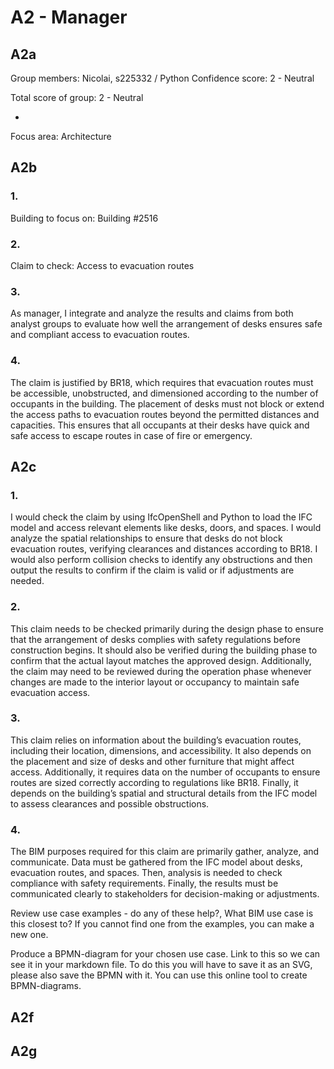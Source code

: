 # A2 - Manager

## A2a

Group members: 
Nicolai, s225332 / Python Confidence score: 2 - Neutral

Total score of group: 2 - Neutral

-

Focus area: Architecture

## A2b

### 1.

Building to focus on: Building #2516

### 2.

Claim to check: Access to evacuation routes 

### 3.

As manager, I integrate and analyze the results and claims from both analyst groups to evaluate how well the arrangement of desks ensures safe and compliant access to evacuation routes.

### 4.

The claim is justified by BR18, which requires that evacuation routes must be accessible, unobstructed, and dimensioned according to the number of occupants in the building. The placement of desks must not block or extend the access paths to evacuation routes beyond the permitted distances and capacities. This ensures that all occupants at their desks have quick and safe access to escape routes in case of fire or emergency.

## A2c

### 1.
I would check the claim by using IfcOpenShell and Python to load the IFC model and access relevant elements like desks, doors, and spaces. I would analyze the spatial relationships to ensure that desks do not block evacuation routes, verifying clearances and distances according to BR18. I would also perform collision checks to identify any obstructions and then output the results to confirm if the claim is valid or if adjustments are needed.

### 2.
This claim needs to be checked primarily during the design phase to ensure that the arrangement of desks complies with safety regulations before construction begins. It should also be verified during the building phase to confirm that the actual layout matches the approved design. Additionally, the claim may need to be reviewed during the operation phase whenever changes are made to the interior layout or occupancy to maintain safe evacuation access.

### 3.
This claim relies on information about the building’s evacuation routes, including their location, dimensions, and accessibility. It also depends on the placement and size of desks and other furniture that might affect access. Additionally, it requires data on the number of occupants to ensure routes are sized correctly according to regulations like BR18. Finally, it depends on the building’s spatial and structural details from the IFC model to assess clearances and possible obstructions.

### 4.
The BIM purposes required for this claim are primarily gather, analyze, and communicate. Data must be gathered from the IFC model about desks, evacuation routes, and spaces. Then, analysis is needed to check compliance with safety requirements. Finally, the results must be communicated clearly to stakeholders for decision-making or adjustments.

Review use case examples - do any of these help?, What BIM use case is this closest to? If you cannot find one from the examples, you can make a new one.

Produce a BPMN-diagram for your chosen use case. Link to this so we can see it in your markdown file. To do this you will have to save it as an SVG, please also save the BPMN with it. You can use this online tool to create BPMN-diagrams.

## A2f



## A2g


